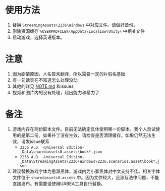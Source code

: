 # 使用方法
1. 替换 `StreamingAssets\2236\Windows` 中对应文件。请做好备份。
2. 删除资源缓存 `%USERPROFILE%\AppData\LocalLow\Unity\` 中相关文件
3. 启动游戏，选择英语版本。

# 注意
1. 因为剧情原因，人名暂未翻译，所以需要一定的片假名基础
2. 有一句话实在不知道怎么处理没动
3. 其他的详见 [NOTE.md](/NOTE.md) 和issues
4. 视频和图片内的没有处理，超出能力和精力了

# 备注
1. 游戏内存在两份脚本文件。目前无法确定具体使用哪一份脚本。我个人测试使用的是第二份。如果补丁没有生效，请检查是否清理缓存。如果仍然无法生效，请发issue联系
    * `2236 A.D. -Universal Edition-_Data\sharedassets0.assets\book*.json`
    * `2236 A.D. -Universal Edition-_Data\StreamingAssets\2236\Windows\2236.scenarios.asset\book*.json`
2. 建议替换游戏字体为思源黑体，游戏内为小冢黑体对中文支持不佳。相关字体文件位于 `sharedassets0.assets` 中。因为文件较大，且涉及法律问题，不能直接发布。有需要请使用UABEA工具自行替换。